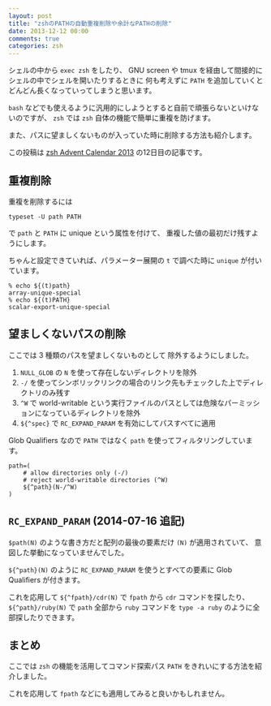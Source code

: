 ```yaml
---
layout: post
title: "zshのPATHの自動重複削除や余計なPATHの削除"
date: 2013-12-12 00:00
comments: true
categories: zsh
---
```

シェルの中から `exec zsh` をしたり、
GNU screen や tmux を経由して間接的にシェルの中でシェルを開いたりするときに
何も考えずに `PATH` を追加していくと
どんどん長くなっていってしまうと思います。

`bash` などでも使えるように汎用的にしようとすると自前で頑張らないといけないのですが、
`zsh` では `zsh` 自体の機能で簡単に重複を防げます。

また、パスに望ましくないものが入っていた時に削除する方法も紹介します。

この投稿は
[zsh Advent Calendar 2013](http://qiita.com/advent-calendar/2013/zsh)
の12日目の記事です。

<!--more-->

## 重複削除

重複を削除するには

```
typeset -U path PATH
```

で `path` と `PATH` に unique という属性を付けて、
重複した値の最初だけ残すようにします。

ちゃんと設定できていれば、パラメーター展開の `t`
で調べた時に `unique` が付いています。

```
% echo ${(t)path}
array-unique-special
% echo ${(t)PATH}
scalar-export-unique-special
```

## 望ましくないパスの削除

ここでは 3 種類のパスを望ましくないものとして
除外するようにしました。

1. `NULL_GLOB` の `N` を使って存在しないディレクトリを除外
2. `-/` を使ってシンボリックリンクの場合のリンク先もチェックした上でディレクトリのみ残す
3. `^W` で world-writable という実行ファイルのパスとしては危険なパーミッションになっているディレクトリを除外
4. `${^spec}` で `RC_EXPAND_PARAM` を有効にしてパスすべてに適用

Glob Qualifiers なので `PATH` ではなく `path` を使ってフィルタリングしています。

```
path=(
    # allow directories only (-/)
    # reject world-writable directories (^W)
    ${^path}(N-/^W)
)
```

## `RC_EXPAND_PARAM` (2014-07-16 追記)

`$path(N)` のような書き方だと配列の最後の要素だけ `(N)` が適用されていて、
意図した挙動になっていませんでした。

`${^path}(N)` のように `RC_EXPAND_PARAM` を使うとすべての要素に Glob Qualifiers が付きます。

これを応用して `${^fpath}/cdr(N)` で `fpath` から `cdr` コマンドを探したり、
`${^path}/ruby(N)` で `path` 全部から `ruby` コマンドを `type -a ruby` のように全部探したりできます。

## まとめ

ここでは `zsh` の機能を活用してコマンド探索パス `PATH` をきれいにする方法を紹介しました。

これを応用して `fpath` などにも適用してみると良いかもしれません。
